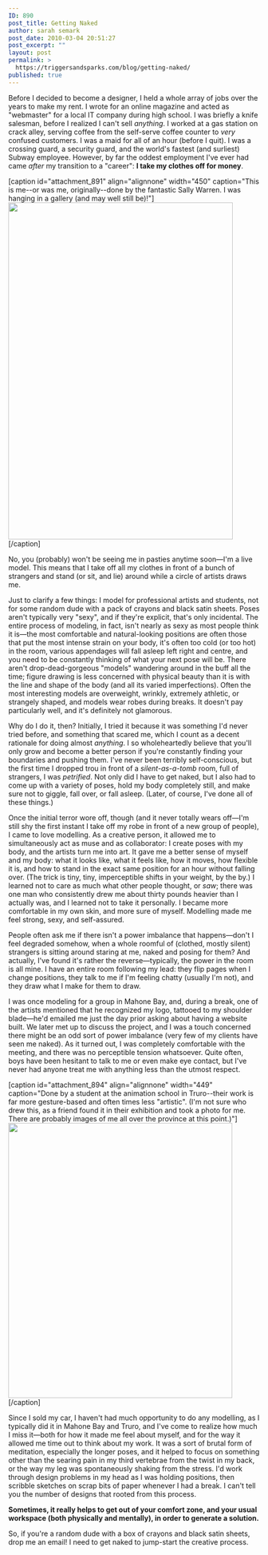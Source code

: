 ```yaml
---
ID: 890
post_title: Getting Naked
author: sarah semark
post_date: 2010-03-04 20:51:27
post_excerpt: ""
layout: post
permalink: >
  https://triggersandsparks.com/blog/getting-naked/
published: true
---
```

Before I decided to become a designer, I held a whole array of jobs over the years to make my rent. I wrote for an online magazine and acted as "webmaster" for a local IT company during high school. I was briefly a knife salesman, before I realized I can't sell <em>anything</em>. I worked at a gas station on crack alley, serving coffee from the self-serve coffee counter to <em>very</em> confused customers. I was a maid for all of an hour (before I quit). I was a crossing guard, a security guard, and the world's fastest (and surliest) Subway employee. However, by far the oddest employment I've ever had came <em>after</em> my transition to a "career": <strong>I take my clothes off for money</strong>.

<!--more-->

[caption id="attachment_891" align="alignnone" width="450" caption="This is me--or was me, originally--done by the fantastic Sally Warren. I was hanging in a gallery (and may well still be)!"]<a href="http://www.triggersandsparks.com/wp-content/uploads/2010/03/IMG_0928.jpg"><img class="size-medium wp-image-891      " title="Sarah as Lillies" src="http://www.triggersandsparks.com/wp-content/uploads/2010/03/IMG_0928-500x750.jpg" alt="" width="450" height="675" /></a>[/caption]

No, you (probably) won't be seeing me in pasties anytime soon—I'm a live model. This means that I take off all my clothes in front of a bunch of strangers and stand (or sit, and lie) around while a circle of artists draws me.

Just to clarify a few things: I model for professional artists and students, not for some random dude with a pack of crayons and black satin sheets. Poses aren't typically very "sexy", and if they're explicit, that's only incidental. The entire process of modeling, in fact, isn't nearly as sexy as most people think it is—the most comfortable and natural-looking positions are often those that put the most intense strain on your body, it's often too cold (or too hot) in the room, various appendages will fall asleep left right and centre, and you need to be constantly thinking of what your next pose will be. There aren't drop-dead-gorgeous "models" wandering around in the buff all the time; figure drawing is less concerned with physical beauty than it is with the line and shape of the body (and all its varied imperfections). Often the most interesting models are overweight, wrinkly, extremely athletic, or strangely shaped, and models wear robes during breaks. It doesn't pay particularly well, and it's definitely not glamorous.

Why do I do it, then? Initially, I tried it because it was something I'd never tried before, and something that scared me, which I count as a decent rationale for doing almost <em>anything</em>. I so wholeheartedly believe that you'll only grow and become a better person if you're constantly finding your boundaries and pushing them. I've never been terribly self-conscious, but the first time I dropped trou in front of a <em>silent-as-a-tomb</em> room, full of strangers, I was <em>petrified</em>. Not only did I have to get naked, but I also had to come up with a variety of poses, hold my body completely still, and make sure not to giggle, fall over, or fall asleep. (Later, of course, I've done all of these things.)

Once the initial terror wore off, though (and it never totally wears off—I'm still shy the first instant I take off my robe in front of a new group of people), I came to love modelling. As a creative person, it allowed me to simultaneously act as muse and as collaborator: I create poses with my body, and the artists turn me into art. It gave me a better sense of myself and my body: what it looks like, what it feels like, how it moves, how flexible it is, and how to stand in the exact same position for an hour without falling over. (The trick is tiny, tiny, imperceptible shifts in your weight, by the by.) I learned not to care as much what other people thought, or <em>saw</em>; there was one man who consistently drew me about thirty pounds heavier than I actually was, and I learned not to take it personally. I became more comfortable in my own skin, and more sure of myself. Modelling made me feel strong, sexy, and self-assured.

People often ask me if there isn't a power imbalance that happens—don't I feel degraded somehow, when a whole roomful of (clothed, mostly silent) strangers is sitting around staring at me, naked and posing for them? And actually, I've found it's rather the reverse—typically, the power in the room is all mine. I have an entire room following my lead: they flip pages when I change positions, they talk to me if I'm feeling chatty (usually I'm not), and they draw what I make for them to draw.

I was once modeling for a group in Mahone Bay, and, during a break, one of the artists mentioned that he recognized my logo, tattooed to my shoulder blade—he'd emailed me just the day prior asking about having a website built. We later met up to discuss the project, and I was a touch concerned there might be an odd sort of power imbalance (very few of my clients have seen me naked). As it turned out, I was completely comfortable with the meeting, and there was no perceptible tension whatsoever. Quite often, boys have been hesitant to talk to me or even make eye contact, but I've never had anyone treat me with anything less than the utmost respect.

[caption id="attachment_894" align="alignnone" width="449" caption="Done by a student at the animation school in Truro--their work is far more gesture-based and often times less &quot;artistic&quot;. (I&#39;m not sure who drew this, as a friend found it in their exhibition and took a photo for me. There are probably images of me all over the province at this point.)"]<a href="http://www.triggersandsparks.com/wp-content/uploads/2010/03/sarah1.jpg"><img class="size-medium wp-image-894  " title="sarah1" src="http://www.triggersandsparks.com/wp-content/uploads/2010/03/sarah1-499x612.jpg" alt="" width="449" height="551" /></a>[/caption]

Since I sold my car, I haven't had much opportunity to do any modelling, as I typically did it in Mahone Bay and Truro, and I've come to realize how much I miss it—both for how it made me feel about myself, and for the way it allowed me time out to think about my work. It was a sort of brutal form of meditation, especially the longer poses, and it helped to focus on something other than the searing pain in my third vertebrae from the twist in my back, or the way my leg was spontaneously shaking from the stress. I'd work through design problems in my head as I was holding positions, then scribble sketches on scrap bits of paper whenever I had a break. I can't tell you the number of designs that rooted from this process.

<strong>Sometimes, it really helps to get out of your comfort zone, and your usual workspace (both physically and mentally), in order to generate a solution. </strong>

So, if you're a random dude with a box of crayons and black satin sheets, drop me an email! I need to get naked to jump-start the creative process.